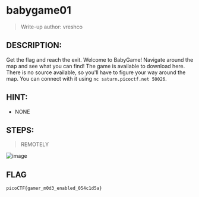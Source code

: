 # babygame01
> Write-up author: vreshco
## DESCRIPTION:
Get the flag and reach the exit. Welcome to BabyGame! Navigate around the map and see what you can find! The game is available to download here. 
There is no source available, so you'll have to figure your way around the map. You can connect with it using `nc saturn.picoctf.net 50026`.
## HINT:
- NONE
## STEPS:


> REMOTELY

![image](https://user-images.githubusercontent.com/70703371/232230696-3306424d-9e29-4045-8702-cdacd9cd8d6a.png)


## FLAG

```
picoCTF{gamer_m0d3_enabled_054c1d5a}
```
